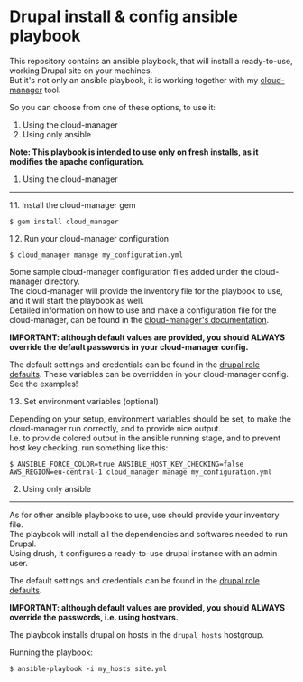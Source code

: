Drupal install & config ansible playbook
========================================

This repository contains an ansible playbook, that will install a ready-to-use, working Drupal site on your machines.  
But it's not only an ansible playbook, it is working together with my [cloud-manager](https://github.com/smatyas/cloud-manager) tool.

So you can choose from one of these options, to use it:

1. Using the cloud-manager
2. Using only ansible

**Note: This playbook is intended to use only on fresh installs, as it modifies the apache configuration.**


1. Using the cloud-manager
--------------------------
  1.1. Install the cloud-manager gem

   ```
   $ gem install cloud_manager
   ```
   
  1.2. Run your cloud-manager configuration
  
   ```
   $ cloud_manager manage my_configuration.yml
   ```
   
   Some sample cloud-manager configuration files added under the cloud-manager directory.  
   The cloud-manager will provide the inventory file for the playbook to use, and it will start the playbook as well.  
   Detailed information on how to use and make a configuration file for the cloud-manager, can be found in the [cloud-manager's documentation](https://github.com/smatyas/cloud-manager).
   
   **IMPORTANT: although default values are provided, you should ALWAYS override the default passwords in your cloud-manager config.**
   
   The default settings and credentials can be found in the [drupal role defaults](roles/drupal/defaults/main.yml). These variables can be overridden in your cloud-manager config. See the examples!
  
   
  1.3. Set environment variables (optional)
   
   Depending on your setup, environment variables should be set, to make the cloud-manager run correctly, and to provide nice output.  
   I.e. to provide colored output in the ansible running stage, and to prevent host key checking, run something like this:
   
   ```
   $ ANSIBLE_FORCE_COLOR=true ANSIBLE_HOST_KEY_CHECKING=false AWS_REGION=eu-central-1 cloud_manager manage my_configuration.yml
   ```
   
   
2. Using only ansible
---------------------

As for other ansible playbooks to use, use should provide your inventory file.  
The playbook will install all the dependencies and softwares needed to run Drupal.  
Using drush, it configures a ready-to-use drupal instance with an admin user. 

The default settings and credentials can be found in the [drupal role defaults](roles/drupal/defaults/main.yml).

**IMPORTANT: although default values are provided, you should ALWAYS override the passwords, i.e. using hostvars.**

The playbook installs drupal on hosts in the `drupal_hosts` hostgroup.

Running the playbook:

```
$ ansible-playbook -i my_hosts site.yml
```